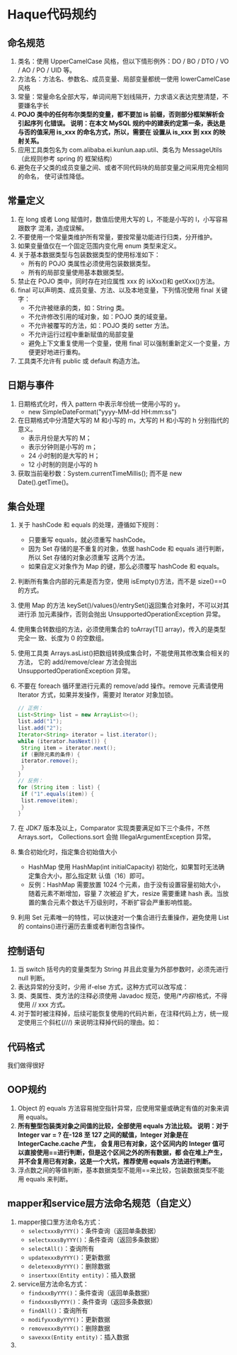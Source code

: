 # Haque代码规约

## 命名规范

1. 类名：使用 UpperCamelCase 风格，但以下情形例外：DO / BO / DTO / VO / AO / PO / UID 等。
2. 方法名：方法名、参数名、成员变量、局部变量都统一使用 lowerCamelCase 风格
3.  常量：常量命名全部大写，单词间用下划线隔开，力求语义表达完整清楚，不要嫌名字长
4. **POJO 类中的任何布尔类型的变量，都不要加 is 前缀，否则部分框架解析会引起序列 化错误。 说明：在本文 MySQL 规约中的建表约定第一条，表达是与否的值采用 is_xxx 的命名方式，所以，需要在 设置从 is_xxx 到 xxx 的映射关系。**
5. 应用工具类包名为 com.alibaba.ei.kunlun.aap.util、类名为 MessageUtils（此规则参考 spring 的 框架结构）
6. 避免在子父类的成员变量之间、或者不同代码块的局部变量之间采用完全相同的命名， 使可读性降低。

## 常量定义

1. 在 long 或者 Long 赋值时，数值后使用大写的 L，不能是小写的 l，小写容易跟数字 混淆，造成误解。
2. 不要使用一个常量类维护所有常量，要按常量功能进行归类，分开维护。
3. 如果变量值仅在一个固定范围内变化用 enum 类型来定义。
4. 关于基本数据类型与包装数据类型的使用标准如下：
   + 所有的 POJO 类属性必须使用包装数据类型。
   + 所有的局部变量使用基本数据类型。
5. 禁止在 POJO 类中，同时存在对应属性 xxx 的 isXxx()和 getXxx()方法。
6. final 可以声明类、成员变量、方法、以及本地变量，下列情况使用 final 关键字：
   + 不允许被继承的类，如：String 类。
   +  不允许修改引用的域对象，如：POJO 类的域变量。
   + 不允许被覆写的方法，如：POJO 类的 setter 方法。
   + 不允许运行过程中重新赋值的局部变量
   + 避免上下文重复使用一个变量，使用 final 可以强制重新定义一个变量，方便更好地进行重构。
7. 工具类不允许有 public 或 default 构造方法。

## 日期与事件

1. 日期格式化时，传入 pattern 中表示年份统一使用小写的 y。
   + new SimpleDateFormat("yyyy-MM-dd HH:mm:ss")
2. 在日期格式中分清楚大写的 M 和小写的 m，大写的 H 和小写的 h 分别指代的意义。
   + 表示月份是大写的 M；
   + 表示分钟则是小写的 m；
   + 24 小时制的是大写的 H；
   + 12 小时制的则是小写的 h
3. 获取当前毫秒数：System.currentTimeMillis(); 而不是 new Date().getTime()。

## 集合处理

1. 关于 hashCode 和 equals 的处理，遵循如下规则：

   +  只要重写 equals，就必须重写 hashCode。
   +  因为 Set 存储的是不重复的对象，依据 hashCode 和 equals 进行判断，所以 Set 存储的对象必须重写 这两个方法。
   +  如果自定义对象作为 Map 的键，那么必须覆写 hashCode 和 equals。

2. 判断所有集合内部的元素是否为空，使用 isEmpty()方法，而不是 size()==0 的方式。

3. 使用 Map 的方法 keySet()/values()/entrySet()返回集合对象时，不可以对其进行添 加元素操作，否则会抛出 UnsupportedOperationException 异常。

4. 使用集合转数组的方法，必须使用集合的 toArray(T[] array)，传入的是类型完全一 致、长度为 0 的空数组。

5. 使用工具类 Arrays.asList()把数组转换成集合时，不能使用其修改集合相关的方法， 它的 add/remove/clear 方法会抛出 UnsupportedOperationException 异常。

6. 不要在 foreach 循环里进行元素的 remove/add 操作。remove 元素请使用 Iterator 方式，如果并发操作，需要对 Iterator 对象加锁。

   ```java
   // 正例：
   List<String> list = new ArrayList<>();
   list.add("1");
   list.add("2");
   Iterator<String> iterator = list.iterator();
   while (iterator.hasNext()) {
    String item = iterator.next();
    if (删除元素的条件) {
    iterator.remove();
    }
   }
   // 反例：
   for (String item : list) {
    if ("1".equals(item)) {
    list.remove(item);
    }
   }
   
   ```

7. 在 JDK7 版本及以上，Comparator 实现类要满足如下三个条件，不然 Arrays.sort， Collections.sort 会抛 IllegalArgumentException 异常。

8. 集合初始化时，指定集合初始值大小

   + HashMap 使用 HashMap(int initialCapacity) 初始化，如果暂时无法确定集合大小，那么指定默 认值（16）即可。
   + 反例：HashMap 需要放置 1024 个元素，由于没有设置容量初始大小，随着元素不断增加，容量 7 次被迫 扩大，resize 需要重建 hash 表。当放置的集合元素个数达千万级别时，不断扩容会严重影响性能。

9. 利用 Set 元素唯一的特性，可以快速对一个集合进行去重操作，避免使用 List 的 contains()进行遍历去重或者判断包含操作。



## 控制语句

1. 当 switch 括号内的变量类型为 String 并且此变量为外部参数时，必须先进行 null 判断。
2. 表达异常的分支时，少用 if-else 方式，这种方式可以改写成：
3. 类、类属性、类方法的注释必须使用 Javadoc 规范，使用/**内容*/格式，不得使用 // xxx 方式。
4. 对于暂时被注释掉，后续可能恢复使用的代码片断，在注释代码上方，统一规定使用三个斜杠(///) 来说明注释掉代码的理由。如：

## 代码格式

我们做得很好

## OOP规约

1. Object 的 equals 方法容易抛空指针异常，应使用常量或确定有值的对象来调用 equals。
2. **所有整型包装类对象之间值的比较，全部使用 equals 方法比较。 说明：对于 Integer var = ? 在-128 至 127 之间的赋值，Integer 对象是在 IntegerCache.cache 产生， 会复用已有对象，这个区间内的 Integer 值可以直接使用==进行判断，但是这个区间之外的所有数据，都 会在堆上产生，并不会复用已有对象，这是一个大坑，推荐使用 equals 方法进行判断。** 
3. 浮点数之间的等值判断，基本数据类型不能用==来比较，包装数据类型不能用 equals 来判断。

## mapper和service层方法命名规范（自定义）

1. mapper接口里方法命名方式：
   + `selectxxxByYYY()`：条件查询（返回单条数据）
   + `selectxxxsByYYY()`：条件查询（返回多条数据）
   + `selectAll()`：查询所有
   + `updatexxxByYYY()`：更新数据
   + `deletexxxByYYY()`：删除数据
   + `insertxxx(Entity entity)`：插入数据
2. service层方法命名方式：
   + `findxxxByYYY()`：条件查询（返回单条数据）
   + `findxxxsByYYY()`：条件查询（返回多条数据）
   + `findAll()`：查询所有
   + `modifyxxxByYYY()`：更新数据
   + `removexxxByYYY()`：删除数据
   + `savexxx(Entity entity)`：插入数据
3. 